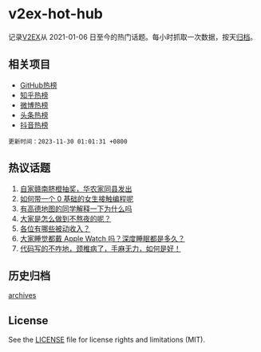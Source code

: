 # v2ex-hot-hub

 记录[V2EX](https://www.v2ex.com/)从 2021-01-06 日至今的热门话题。每小时抓取一次数据，按天[归档](archives)。
 
 ## 相关项目

- [GitHub热榜](https://github.com/it985/github-hot-hub)
- [知乎热榜](https://github.com/it985/zhihu-hot-hub)
- [微博热榜](https://github.com/it985/weibo-hot-hub)
- [头条热榜](https://github.com/it985/toutiao-hot-hub)
- [抖音热榜](https://github.com/it985/douyin-hot-hub)


 `更新时间：2023-11-30 01:01:31 +0800`

## 热议话题

1. [自家赣南脐橙抽奖，华农家同县发出](https://www.v2ex.com/t/996196)
1. [如何带一个 0 基础的女生接触编程呢](https://www.v2ex.com/t/996151)
1. [有高德地图的同学解释一下为什么吗](https://www.v2ex.com/t/996160)
1. [大家是怎么做到不熬夜的呢？](https://www.v2ex.com/t/996172)
1. [各位有哪些被动收入？](https://www.v2ex.com/t/996202)
1. [大家睡觉都戴 Apple Watch 吗？深度睡眠都是多久？](https://www.v2ex.com/t/996242)
1. [代码写的不咋地，颈椎病了，手麻无力，如何是好！](https://www.v2ex.com/t/996107)

## 历史归档

[archives](archives)

## License

See the [LICENSE](LICENSE) file for license rights and limitations (MIT).
